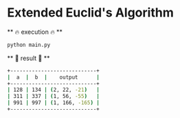 # Extended Euclid's Algorithm

** :fire: execution :fire: **

```bash
python main.py
```

** :memo: result :memo: **

```bash
+----------------------------+
|  a  |  b  |    output      |
+----------------------------+
| 128 | 134 | (2, 22, -21)   |
| 311 | 337 | (1, 56, -55)   |
| 991 | 997 | (1, 166, -165) |
+----------------------------+
```
